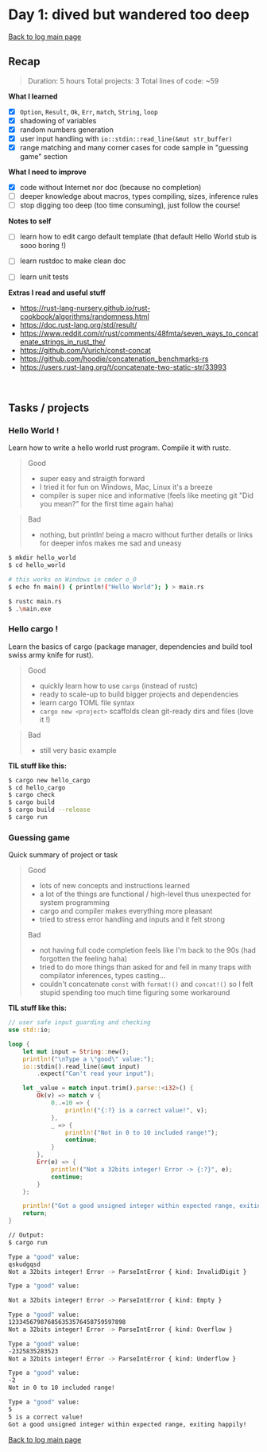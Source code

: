 # Day 1: dived but wandered too deep

[Back to log main page](../rustlang-learn.md)

## Recap

> Duration: 5 hours
> Total projects: 3
> Total lines of code: ~59

**What I learned**

- [x] ```Option```, ```Result```, ```Ok```, ```Err```, ```match```, ```String```, ```loop```
- [x] shadowing of variables
- [x] random numbers generation
- [x] user input handling with ```io::stdin::read_line(&mut str_buffer)```
- [x] range matching and many corner cases for code sample in "guessing game" section

**What I need to improve**

- [x] code without Internet nor doc (because no completion)
- [ ] deeper knowledge about macros, types compiling, sizes, inference rules
- [ ] stop digging too deep (too time consuming), just follow the course!

**Notes to self**

- [ ] learn how to edit cargo default template (that default Hello World stub is sooo boring !)
- [ ] learn rustdoc to make clean doc
- [ ] learn unit tests


**Extras I read and useful stuff**

- https://rust-lang-nursery.github.io/rust-cookbook/algorithms/randomness.html
- https://doc.rust-lang.org/std/result/
- https://www.reddit.com/r/rust/comments/48fmta/seven_ways_to_concatenate_strings_in_rust_the/
- https://github.com/Vurich/const-concat
- https://github.com/hoodie/concatenation_benchmarks-rs
- https://users.rust-lang.org/t/concatenate-two-static-str/33993

<br>

## Tasks / projects

### Hello World !

Learn how to write a hello world rust program. Compile it with rustc.

> Good
> - super easy and straigth forward
> - I tried it for fun on Windows, Mac, Linux it's a breeze
> - compiler is super nice and informative (feels like meeting git "Did you mean?" for the first time again haha)

> Bad
> - nothing, but println! being a macro without further details or links for deeper infos makes me sad and uneasy


```bash
$ mkdir hello_world
$ cd hello_world

# this works on Windows in cmder o_O
$ echo fn main() { println!("Hello World"); } > main.rs

$ rustc main.rs
$ .\main.exe
```

### Hello cargo !

Learn the basics of cargo (package manager, dependencies and build tool swiss army knife for rust).

> Good
> - quickly learn how to use ```cargo``` (instead of rustc)
> - ready to scale-up to build bigger projects and dependencies
> - learn cargo TOML file syntax
> - ```cargo new <project>``` scaffolds clean git-ready dirs and files (love it !)

> Bad
> - still very basic example

**TIL stuff like this:**
```bash
$ cargo new hello_cargo
$ cd hello_cargo
$ cargo check
$ cargo build
$ cargo build --release
$ cargo run
```

### Guessing game

Quick summary of project or task

> Good
> - lots of new concepts and instructions learned
> - a lot of the things are functional / high-level thus unexpected for system programming
> - cargo and compiler makes everything more pleasant
> - tried to stress error handling and inputs and it felt strong
>
> Bad
> - not having full code completion feels like I'm back to the 90s (had forgotten the feeling haha)
> - tried to do more things than asked for and fell in many traps with compilator inferences, types casting...
> - couldn't concatenate ```const``` with ```format!()``` and ```concat!()``` so I felt stupid spending too much time figuring some workaround

**TIL stuff like this:**

```rust
// user safe input guarding and checking
use std::io;

loop {
    let mut input = String::new();
    println!("\nType a \"good\" value:");
    io::stdin().read_line(&mut input)
        .expect("Can't read your input");

    let _value = match input.trim().parse::<i32>() {
        Ok(v) => match v {
            0..=10 => {
                println!("{:?} is a correct value!", v);
            },
            _ => {
                println!("Not in 0 to 10 included range!");
                continue;
            }
        },
        Err(e) => {
            println!("Not a 32bits integer! Error -> {:?}", e);
            continue;
        }
    };

    println!("Got a good unsigned integer within expected range, exiting happily!");
    return;
}

```
```sh
// Output:
$ cargo run

Type a "good" value:
qskudgqsd
Not a 32bits integer! Error -> ParseIntError { kind: InvalidDigit }

Type a "good" value:

Not a 32bits integer! Error -> ParseIntError { kind: Empty }

Type a "good" value:
123345679876856353576458759597898
Not a 32bits integer! Error -> ParseIntError { kind: Overflow }

Type a "good" value:
-2325835283523
Not a 32bits integer! Error -> ParseIntError { kind: Underflow }

Type a "good" value:
-2
Not in 0 to 10 included range!

Type a "good" value:
5
5 is a correct value!
Got a good unsigned integer within expected range, exiting happily!
```

[Back to log main page](../rustlang-learn.md)